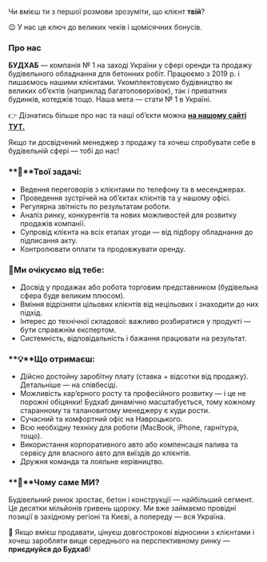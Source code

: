 Чи вмієш ти з першої розмови зрозуміти, що клієнт **твій**?

😉 У нас це ключ до великих чеків і щомісячних бонусів.

### **Про нас**

**БУДХАБ** — компанія № 1 на заході України у сфері оренди та продажу
будівельного обладнання для бетонних робіт. Працюємо з 2019 р. і пишаємось
нашими клієнтами. Укомплектовуємо будівництво як великих об’єктів (наприклад
багатоповерхівок), так і приватних будинків, котеджів тощо. Наша мета — стати
№ 1 в Україні.

👉 Дізнатись більше про нас та наші об’єкти можна [**на нашому сайті
ТУТ.**](https://budhub.in.ua/)

Якщо ти досвідчений менеджер з продажу та хочеш спробувати себе в будівельній
сфері — тобі до нас!

### **📎****Твої задачі:**

  * Ведення переговорів з клієнтами по телефону та в месенджерах.
  * Проведення зустрічей на об’єктах клієнтів та у нашому офісі.
  * Регулярна звітність по результатам роботи.
  * Аналіз ринку, конкурентів та нових можливостей для розвитку продажів компанії.
  * Супровід клієнта на всіх етапах угоди — від підбору обладнання до підписання акту.
  * Контролювати оплати та продовжувати оренду.

### 🎯**Ми очікуємо від тебе:**

  * Досвід у продажах або робота торговим представником (будівельна сфера буде великим плюсом).
  * Вміння відрізняти цільових клієнтів від нецільових і знаходити до них підхід.
  * Інтерес до технічної складової: важливо розбиратися у продукті — бути справжнім експертом.
  * Системність, відповідальність і бажання працювати на результат.

### **💡****Що отримаєш:**

  * Дійсно достойну заробітну плату (ставка + відсотки від продажу). Детальніше — на співбесіді.
  * Можливість кар’єрного росту та професійного розвитку — і це не порожні обіцянки! Будхаб динамічно масштабується, тому кожному старанному та талановитому менеджеру є куди рости.
  * Сучасний та комфортний офіс на Навроцького.
  * Всю необхідну техніку для роботи (MacBook, iPhone, гарнітура, тощо).
  * Використання корпоративного авто або компенсація палива та сервісу для власного авто для виїздів до клієнтів.
  * Дружня команда та лояльне керівництво.

### **🤩****Чому саме МИ?**

Будівельний ринок зростає, бетон і конструкції — найбільший сегмент. Це
десятки мільйонів гривень щороку. Ми вже займаємо провідні позиції в західному
регіоні та Києві, а попереду — вся Україна.

🫵 Якщо вмієш продавати, цінуєш довгострокові відносини з клієнтами і хочеш
заробляти вище середнього на перспективному ринку — **приєднуйся до Будхаб**!